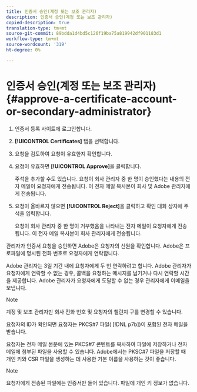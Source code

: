 ```yaml
---
title: 인증서 승인(계정 또는 보조 관리자)
description: 인증서 승인(계정 또는 보조 관리자)
copied-description: true
translation-type: tm+mt
source-git-commit: 89bdda1d4bd5c126f19ba75a819942df901183d1
workflow-type: tm+mt
source-wordcount: '319'
ht-degree: 0%

---
```



# 인증서 승인(계정 또는 보조 관리자){#approve-a-certificate-account-or-secondary-administrator}

1. 인증서 등록 사이트에 로그인합니다.
1. **[!UICONTROL Certificates]** 탭을 선택합니다.
1. 요청을 검토하여 요청이 유효한지 확인합니다.
1. 요청이 유효하면 **[!UICONTROL Approve]**&#x200B;을 클릭합니다.

   주석을 추가할 수도 있습니다. 요청이 회사 관리자 중 한 명이 승인했다는 내용의 전자 메일이 요청자에게 전송됩니다. 이 전자 메일 복사본이 회사 및 Adobe 관리자에게 전송됩니다.

1. 요청이 올바르지 않으면 **[!UICONTROL Reject]**&#x200B;을 클릭하고 확인 대화 상자에 주석을 입력합니다.

   요청이 회사 관리자 중 한 명이 거부했음을 나타내는 전자 메일이 요청자에게 전송됩니다. 이 전자 메일 복사본이 회사 관리자에게 전송됩니다.

관리자가 인증서 요청을 승인하면 Adobe은 요청자의 신원을 확인합니다. Adobe은 프로파일에 명시된 전화 번호로 요청자에게 연락합니다.

Adobe 관리자는 3일 기간 내에 요청자에게 두 번 연락하려고 합니다. Adobe 관리자가 요청자에게 연락할 수 없는 경우, 콜백을 요청하는 메시지를 남기거나 다시 연락할 시간을 제공합니다. Adobe 관리자가 요청자에게 도달할 수 없는 경우 관리자에게 이메일을 보냅니다.

>[!NOTE]
>
>계정 및 보조 관리자만 회사 전화 번호 및 요청자의 챌린지 구를 변경할 수 있습니다.

요청자의 ID가 확인되면 요청자는 PKCS#7 파일( [!DNL p7b])이 포함된 전자 메일을 받습니다.

요청자는 전자 메일 본문에 있는 PKCS#7 콘텐트를 복사하여 파일에 저장하거나 전자 메일에 첨부된 파일을 사용할 수 있습니다. Adobe에서는 PKSC#7 파일을 저장할 때 개인 키와 CSR 파일을 생성하는 데 사용한 기본 이름을 사용하는 것이 좋습니다.

>[!NOTE]
>
>요청자에게 전송된 파일에는 인증서만 들어 있습니다. 파일에 개인 키 정보가 없습니다.


